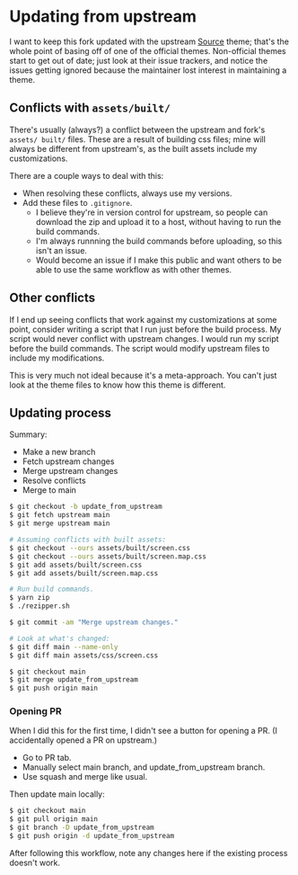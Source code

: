 Updating from upstream
===

I want to keep this fork updated with the upstream [Source]() theme; that's the whole point of basing off of one of the official themes. Non-official themes start to get out of date; just look at their issue trackers, and notice the issues getting ignored because the maintainer lost interest in maintaining a theme.

Conflicts with `assets/built/`
---

There's usually (always?) a conflict between the upstream and fork's `assets/
built/` files. These are a result of building css files; mine will always be different from upstream's, as the built assets include my customizations.

There are a couple ways to deal with this:

- When resolving these conflicts, always use my versions.
- Add these files to `.gitignore`.
    - I believe they're in version control for upstream, so people can download the zip and upload it to a host, without having to run the build commands.
    - I'm always runnning the build commands before uploading, so this isn't an issue.
    - Would become an issue if I make this public and want others to be able to use the same workflow as with other themes.

    
Other conflicts
---

If I end up seeing conflicts that work against my customizations at some point, consider writing a script that I run just before the build process. My script would never conflict with upstream changes. I would run my script before the build commands. The script would modify upstream files to include my modifications.

This is very much not ideal because it's a meta-approach. You can't just look at the theme files to know how this theme is different.

Updating process
---

Summary:

- Make a new branch
- Fetch upstream changes
- Merge upstream changes
- Resolve conflicts
- Merge to main

```sh
$ git checkout -b update_from_upstream
$ git fetch upstream main
$ git merge upstream main

# Assuming conflicts with built assets:
$ git checkout --ours assets/built/screen.css
$ git checkout --ours assets/built/screen.map.css
$ git add assets/built/screen.css
$ git add assets/built/screen.map.css

# Run build commands.
$ yarn zip
$ ./rezipper.sh

$ git commit -am "Merge upstream changes."

# Look at what's changed:
$ git diff main --name-only
$ git diff main assets/css/screen.css

$ git checkout main
$ git merge update_from_upstream
$ git push origin main
```

### Opening PR

When I did this for the first time, I didn't see a button for opening a PR. (I accidentally opened a PR on upstream.)

- Go to PR tab.
- Manually select main branch, and update_from_upstream branch.
- Use squash and merge like usual.

Then update main locally:

```sh
$ git checkout main
$ git pull origin main
$ git branch -D update_from_upstream
$ git push origin -d update_from_upstream
```


After following this workflow, note any changes here if the existing process doesn't work.
